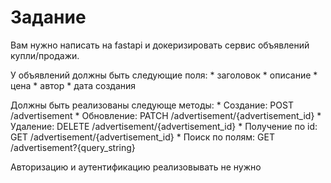 # Задание

Вам нужно написать на fastapi и докеризировать сервис объявлений купли/продажи.

У объявлений должны быть следующие поля:
    * заголовок
    * описание
    * цена
    * автор
    * дата создания

Должны быть реализованы следующе методы:
    * Создание: POST /advertisement
    * Обновление: PATCH /advertisement/{advertisement_id}
    * Удаление: DELETE /advertisement/{advertisement_id}
    * Получение по id: GET  /advertisement/{advertisement_id}
    * Поиск по полям: GET /advertisement?{query_string}

Авторизацию и аутентификацию реализовывать не нужно
